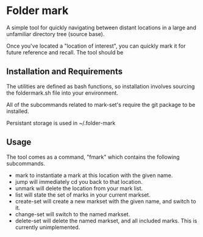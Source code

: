 # Folder mark

A simple tool for quickly navigating between distant locations in a large and unfamiliar directory tree (source base).

Once you've located a "location of interest", you can quickly mark it for future reference and recall.  The tool should be 

## Installation and Requirements
The utilities are defined as bash functions, so installation involves sourcing the foldermark.sh file into your environment.

All of the subcommands related to mark-set's require the git package to be installed.

Persistant storage is used in ~/.folder-mark

## Usage 
The tool comes as a command, "fmark" which contains the following subcommands.

* mark <name> to instantiate a mark at this location with the given name.
* jump <name> will immediately cd you back to that location.
* unmark <name> will delete the location from your mark list.
* list will state the set of marks in your current markset.
* create-set <name> will create a new markset with the given name, and switch to it.
* change-set <name> will switch to the named markset.
* delete-set <name> will delete the named markset, and all included marks.  This is currently unimplemented.
